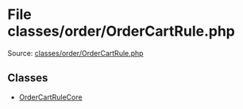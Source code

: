 File classes/order/OrderCartRule.php
=========

Source: [classes/order/OrderCartRule.php](https://github.com/PrestaShop/PrestaShop/blob/1.6.1.2/classes/order/OrderCartRule.php)


Classes
-------

* [OrderCartRuleCore](class.OrderCartRuleCore.md)

